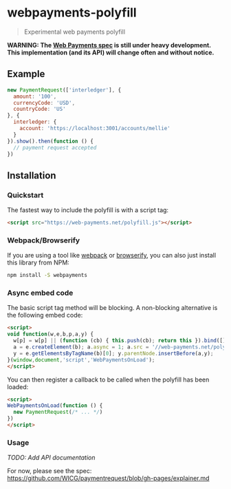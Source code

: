 # webpayments-polyfill

> Experimental web payments polyfill

**WARNING: The [Web Payments spec](http://wicg.github.io/paymentrequest/) is still under heavy development. This implementation (and its API) will change often and without notice.**

## Example

``` js
new PaymentRequest(['interledger'], {
  amount: '100',
  currencyCode: 'USD',
  countryCode: 'US'
}, {
  interledger: {
    account: 'https://localhost:3001/accounts/mellie'
  }
}).show().then(function () {
  // payment request accepted
})
```

## Installation

### Quickstart

The fastest way to include the polyfill is with a script tag:

``` html
<script src="https://web-payments.net/polyfill.js"></script>
```

### Webpack/Browserify

If you are using a tool like [webpack](https://webpack.github.io/) or [browserify](http://browserify.org/), you can also just install this library from NPM:

``` sh
npm install -S webpayments
```

### Async embed code

The basic script tag method will be blocking. A non-blocking alternative is the following embed code:

``` html
<script>
void function(w,e,b,p,a,y) {
  w[p] = w[p] || (function (cb) { this.push(cb); return this }).bind([]);
  a = e.createElement(b); a.async = 1; a.src = '//web-payments.net/polyfill.js';
  y = e.getElementsByTagName(b)[0]; y.parentNode.insertBefore(a,y);
}(window,document,'script','WebPaymentsOnLoad');
</script>
```

You can then register a callback to be called when the polyfill has been loaded:

``` html
<script>
WebPaymentsOnLoad(function () {
  new PaymentRequest(/* ... */)
})
</script>
```

### Usage

*TODO: Add API documentation*

For now, please see the spec: https://github.com/WICG/paymentrequest/blob/gh-pages/explainer.md
